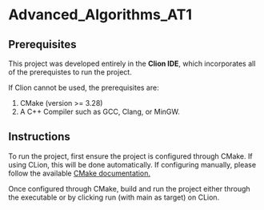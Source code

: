 # Advanced_Algorithms_AT1
 
## Prerequisites

This project was developed entirely in the **Clion IDE**, which incorporates all of the prerequistes to run the project. 

If Clion cannot be used, the prerequisites are:

1. CMake (version >= 3.28)
2. A C++ Compiler such as GCC, Clang, or MinGW.

## Instructions

To run the project, first ensure the project is configured through CMake. If using CLion, this will be done automatically. If configuring manually, please follow the available [CMake documentation.](https://cmake.org/cmake/help/latest/guide/tutorial/index.html)

Once configured through CMake, build and run the project either through the executable or by clicking run (with main as target) on CLion.

